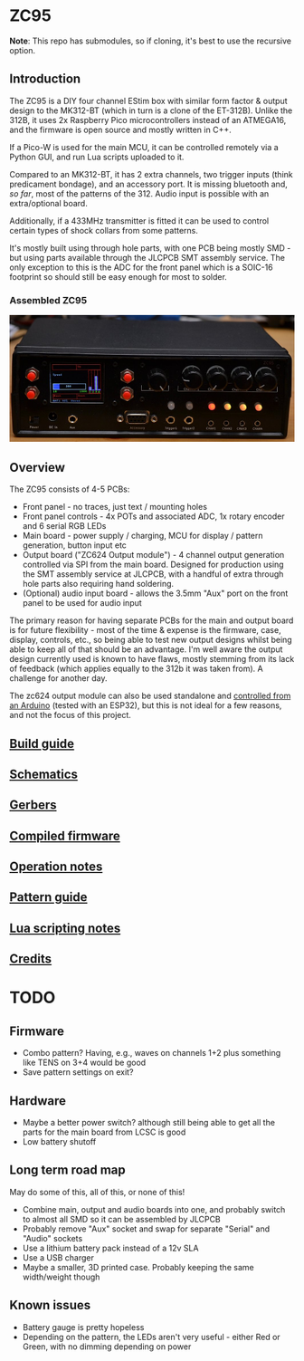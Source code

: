 
# ZC95

**Note**: This repo has submodules, so if cloning, it's best to use the recursive option.

## Introduction
The ZC95 is a DIY four channel EStim box with similar form factor & output design to the MK312-BT (which in turn is a clone of the ET-312B).
Unlike the 312B, it uses 2x Raspberry Pico microcontrollers instead of an ATMEGA16, and the firmware is open source and mostly written in C++.

If a Pico-W is used for the main MCU, it can be controlled remotely via a Python GUI, and run Lua scripts uploaded to it.

Compared to an MK312-BT, it has 2 extra channels, two trigger inputs (think predicament bondage), and an accessory port. It is missing bluetooth and, _so far_, most of the patterns of the 312. Audio input is possible with an extra/optional board.

Additionally, if a 433MHz transmitter is fitted it can be used to control certain types of shock collars from some patterns.

It's mostly built using through hole parts, with one PCB being mostly SMD - but using parts available through the JLCPCB SMT assembly service. The only exception to this is the ADC for the front panel which is a SOIC-16 footprint so should still be easy enough for most to solder.

### Assembled ZC95
![zc95]


## Overview
The ZC95 consists of 4-5 PCBs:

* Front panel - no traces, just text / mounting holes
* Front panel controls - 4x POTs and associated ADC, 1x rotary encoder and 6 serial RGB LEDs
* Main board - power supply / charging, MCU for display / pattern generation, button input etc
* Output board ("ZC624 Output module") - 4 channel output generation controlled via SPI from the main board. Designed for production using the SMT assembly service at JLCPCB, with a handful of extra through hole parts also requiring hand soldering.
* (Optional) audio input board - allows the 3.5mm "Aux" port on the front panel to be used for audio input

The primary reason for having separate PCBs for the main and output board is for future flexibility - most of the time & expense is the firmware, case, display, controls, etc., so being able to test new output designs whilst being able to keep all of that should be an advantage. I'm well aware the output design currently used is known to have flaws, mostly stemming from its lack of feedback (which applies equally to the 312b it was taken from). A challenge for another day.

The zc624 output module can also be used standalone and [controlled from an Arduino](misc/Arduino/libraries) (tested with an ESP32), but this is not ideal for a few reasons, and not the focus of this project.

## [Build guide](docs/Build.md)

## [Schematics](schematics/)

## [Gerbers](pcb/)

## [Compiled firmware](https://github.com/CrashOverride85/zc95/releases/)

## [Operation notes](docs/Operation.md)

## [Pattern guide](docs/Patterns.md)

## [Lua scripting notes](docs/LuaNotes.md)

## [Credits](docs/Credits.md)

# TODO
## Firmware
   - Combo pattern? Having, e.g., waves on channels 1+2 plus something like TENS on 3+4 would be good
   - Save pattern settings on exit?

## Hardware
   - Maybe a better power switch? although still being able to get all the parts for the main board from LCSC is good
   - Low battery shutoff

## Long term road map
May do some of this, all of this, or none of this!
   - Combine main, output and audio boards into one, and probably switch to almost all SMD so it can be assembled by JLCPCB
   - Probably remove "Aux" socket and swap for separate "Serial" and "Audio" sockets
   - Use a lithium battery pack instead of a 12v SLA
   - Use a USB charger
   - Maybe a smaller, 3D printed case. Probably keeping the same width/weight though

## Known issues
   - Battery gauge is pretty hopeless
   - Depending on the pattern, the LEDs aren't very useful - either Red or Green, with no dimming depending on power

[zc95]: docs/images/zc95.jpg "Assembled ZC95"
